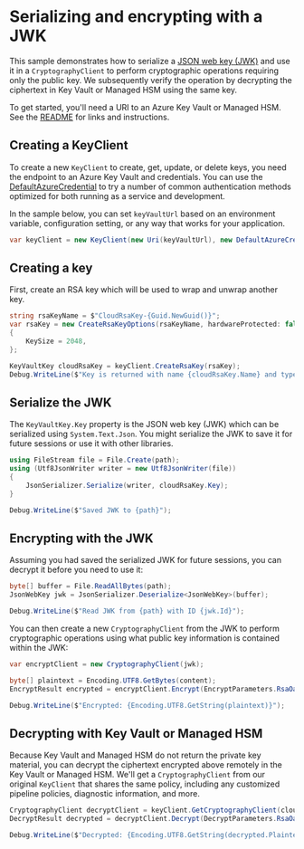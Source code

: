 # Serializing and encrypting with a JWK

This sample demonstrates how to serialize a [JSON web key (JWK)][JWK] and use it in a `CryptographyClient` to perform
cryptographic operations requiring only the public key. We subsequently verify the operation by decrypting the
ciphertext in Key Vault or Managed HSM using the same key.

To get started, you'll need a URI to an Azure Key Vault or Managed HSM. See the [README][] for links and instructions.

## Creating a KeyClient

To create a new `KeyClient` to create, get, update, or delete keys, you need the endpoint to an Azure Key Vault and credentials.
You can use the [DefaultAzureCredential][] to try a number of common authentication methods optimized for both running as a service and development.

In the sample below, you can set `keyVaultUrl` based on an environment variable, configuration setting, or any way that works for your application.

```C# Snippet:KeysSample7KeyClient
var keyClient = new KeyClient(new Uri(keyVaultUrl), new DefaultAzureCredential());
```

## Creating a key

First, create an RSA key which will be used to wrap and unwrap another key.

```C# Snippet:KeysSample7CreateKey
string rsaKeyName = $"CloudRsaKey-{Guid.NewGuid()}";
var rsaKey = new CreateRsaKeyOptions(rsaKeyName, hardwareProtected: false)
{
    KeySize = 2048,
};

KeyVaultKey cloudRsaKey = keyClient.CreateRsaKey(rsaKey);
Debug.WriteLine($"Key is returned with name {cloudRsaKey.Name} and type {cloudRsaKey.KeyType}");
```

## Serialize the JWK

The `KeyVaultKey.Key` property is the JSON web key (JWK) which can be serialized using `System.Text.Json`. You might
serialize the JWK to save it for future sessions or use it with other libraries.

```C# Snippet:KeysSample7Serialize
using FileStream file = File.Create(path);
using (Utf8JsonWriter writer = new Utf8JsonWriter(file))
{
    JsonSerializer.Serialize(writer, cloudRsaKey.Key);
}

Debug.WriteLine($"Saved JWK to {path}");
```

## Encrypting with the JWK

Assuming you had saved the serialized JWK for future sessions, you can decrypt it before you need to use it:

```C# Snippet:KeysSamples7Deserialize
byte[] buffer = File.ReadAllBytes(path);
JsonWebKey jwk = JsonSerializer.Deserialize<JsonWebKey>(buffer);

Debug.WriteLine($"Read JWK from {path} with ID {jwk.Id}");
```

You can then create a new `CryptographyClient` from the JWK to perform cryptographic operations using what public
key information is contained within the JWK:

```C# Snippet:KeysSample7Encrypt
var encryptClient = new CryptographyClient(jwk);

byte[] plaintext = Encoding.UTF8.GetBytes(content);
EncryptResult encrypted = encryptClient.Encrypt(EncryptParameters.RsaOaepParameters(plaintext));

Debug.WriteLine($"Encrypted: {Encoding.UTF8.GetString(plaintext)}");
```

## Decrypting with Key Vault or Managed HSM

Because Key Vault and Managed HSM do not return the private key material, you can decrypt the ciphertext encrypted above
remotely in the Key Vault or Managed HSM. We'll get a `CryptographyClient` from our original `KeyClient` that shares
the same policy, including any customized pipeline policies, diagnostic information, and more.

```C# Snippet:KeysSample7Decrypt
CryptographyClient decryptClient = keyClient.GetCryptographyClient(cloudRsaKey.Name, cloudRsaKey.Properties.Version);
DecryptResult decrypted = decryptClient.Decrypt(DecryptParameters.RsaOaepParameters(ciphertext));

Debug.WriteLine($"Decrypted: {Encoding.UTF8.GetString(decrypted.Plaintext)}");
```

[DefaultAzureCredential]: https://github.com/Azure/azure-sdk-for-net/blob/main/sdk/identity/Azure.Identity/README.md
[JWK]: https://datatracker.ietf.org/doc/html/rfc7517
[README]: https://github.com/Azure/azure-sdk-for-net/blob/main/sdk/keyvault/Azure.Security.KeyVault.Keys/README.md